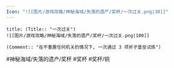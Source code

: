 ```yaml
---
Icon: "![[图片/游戏攻略/神秘海域/失落的遗产/奖杯/一次过关.png|30]]"
---
```

```ad-common-bronze-trophy
title: (Title:: "一次过关")
![[图片/游戏攻略/神秘海域/失落的遗产/奖杯/一次过关.png|100]]

(Comment:: "在不重置任何机关的情况下, 一次通过 3 项斧子堡垒试炼")
```

#神秘海域/失落的遗产/奖杯 #奖杯 #奖杯/铜
